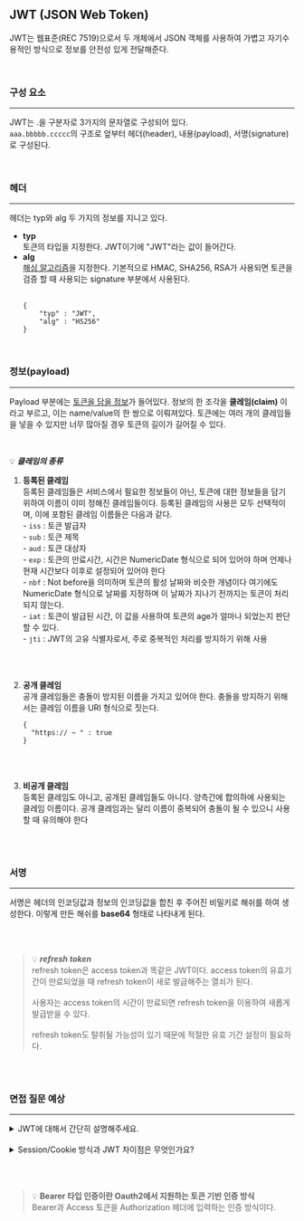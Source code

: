 ## JWT (JSON Web Token)

JWT는 웹표준(REC 7519)으로서 두 개체에서 JSON 객체를 사용하여 가볍고 자기수용적인 방식으로 정보를 안전성 있게 전달해준다.

<br>

### 구성 요소

---

JWT는 .을 구분자로 3가지의 문자열로 구성되어 있다. <br>
`aaa.bbbbb.ccccc`의 구조로 앞부터 헤더(header), 내용(payload), 서명(signature)로 구성된다.

<br>

### 헤더

---

헤더는 typ와 alg 두 가지의 정보를 지니고 있다. <br>

- **typ** <br>
  토큰의 타입을 지정한다. JWT이기에 "JWT"라는 값이 들어간다.
- **alg** <br>
  <u>해싱 알고리즘</u>을 지정한다. 기본적으로 HMAC, SHA256, RSA가 사용되면 토큰을 검증 할 때 사용되는 signature 부분에서 사용된다. <br><br>
  ```
  {
      "typ" : "JWT",
      "alg" : "HS256"
  }
  ```

<br>

### 정보(payload)

---

Payload 부분에는 <u>토큰을 담을 정보</u>가 들어있다. 정보의 한 조각을 **클레임(claim)** 이라고 부르고, 이는 name/value의 한 쌍으로 이뤄져있다. 토큰에는 여러 개의 클레임들을 넣을 수 있지만 너무 많아질 경우 토큰의 길이가 길어질 수 있다.

<br>

💡 **_클레임의 종류_** <br>

1. **등록된 클레임** <br>
   등록된 클레임들은 서비스에서 필요한 정보들이 아닌, 토큰에 대한 정보들을 담기 위하여 이름이 이미 정해진 클레임들이다. 등록된 클레임의 사용은 모두 선택적이며, 이에 포함된 클레임 이름들은 다음과 같다. <br> - `iss` : 토큰 발급자 <br> - `sub` : 토큰 제목 <br> - `aud` : 토큰 대상자 <br> - `exp` : 토큰의 만료시간, 시간은 NumericDate 형식으로 되어 있어야 하며 언제나 현재 시간보다 이후로 설정되어 있어야 한다 <br> - `nbf` : Not before을 의미하며 토큰의 활성 날짜와 비슷한 개념이다 여기에도 NumericDate 형식으로 날짜를 지정하며 이 날짜가 지나기 전까지는 토큰이 처리되지 않는다. <br> - `iat` : 토큰이 발급된 시간, 이 값을 사용하여 토큰의 age가 얼마나 되었는지 판단할 수 있다. <br> - `jti` : JWT의 고유 식별자로서, 주로 중복적인 처리를 방지하기 위해 사용

<br><br>

2. **공개 클레임** <br>
   공개 클레임들은 충돌이 방지된 이름을 가지고 있어야 한다. 충돌을 방지하기 위해서는 클레임 이름을 URI 형식으로 짓는다. <br>

   ```
   {
     "https:// ~ " : true
   }
   ```

<br><br>

3. **비공개 클레임** <br>
   등록된 클레임도 아니고, 공개된 클레임들도 아니다. 양측간에 합의하에 사용되는 클레임 이름이다. 공개 클레임과는 달리 이름이 중복되어 충돌이 될 수 있으니 사용할 때 유의해야 한다

<br><br>

### 서명

---

서명은 헤더의 인코딩값과 정보의 인코딩값을 합친 후 주어진 비밀키로 해쉬를 하여 생성한다. 이렇게 만든 해쉬를 **base64** 형태로 나타내게 된다.

<br><br>

> 💡 **_refresh token_** <br>
> refresh token은 access token과 똑같은 JWT이다. access token의 유효기간이 만료되었을 때 refresh token이 새로 발급해주는 열쇠가 된다. <br><br>
> 사용자는 access token의 시간이 만료되면 refresh token을 이용하여 새롭게 발급받을 수 있다. <br><br>
> refresh token도 탈취될 가능성이 있기 때문에 적절한 유효 기간 설정이 필요하다.

<br><br>

### 면접 질문 예상

---

<details>
  <summary>JWT에 대해서 간단히 설명해주세요.</summary>
  <br>
  JWT란 토큰 인증 방식에서 쓰이는 것이라고 볼 수 있습니다. 다른 사용으론 데이터를 공유하는데도 사용할 수 있지만 일반적으로 토큰 인증 방식에서 사용됩니다. <br><br>
  JWT는 헤더, 페이로드, 시그니처로 구분되며 헤더는 토큰의 타입, 암호화 알고리즘이 담겨 있고, 페이로드는 토큰의 정보를, 시그니처는 토큰의 정보가 신뢰할 수 있는 것인지 판단할 수 있도록 합니다. <br><br>
  JWT는 그 자체로 정보를 가지고 있기 때문에 세션의 단점을 보완할 수 있습니다. <br><br>
</details>
<br>
<details>
  <summary>Session/Cookie 방식과 JWT 차이점은 무엇인가요?</summary>
  <br>
  가장 큰 차이점은 Session/Cookie는 Session 저장소에 유저의 정보를 넣는 반면 JWT는 토큰 안에 유저의 정보들을 넣는다는 점입니다. <br><br>
  클라이언트 입장에서는 HTTP 헤더에 세션 ID나 토큰을 실어서 보내준다는 점에서 동일하지만 서버측에서는 인증을 위해 암호화를 하냐 별도의 저장소를 이용하냐의 차이가 발생하게 됩니다. 
</details>

<br><br>

> 💡 **Bearer 타입 인증이란 Oauth2에서 지원하는 토큰 기반 인증 방식** <br>
> Bearer과 Access 토큰을 Authorization 헤더에 입력하는 인증 방식이다.
